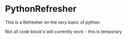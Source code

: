 # PythonRefresher

This is a Refresher on the very basic of python

Not all code block's will currently work - this is temporary 



